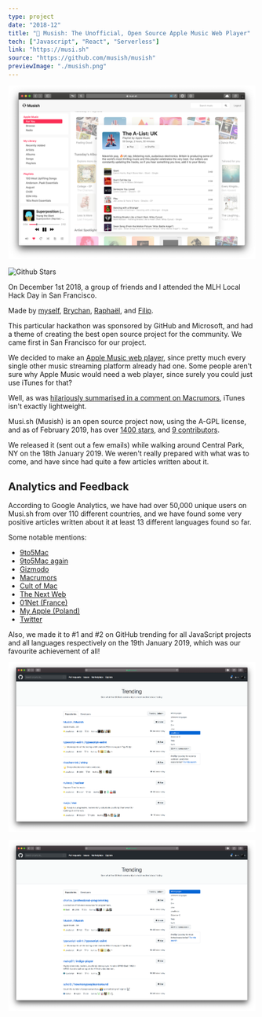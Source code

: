 ```yaml
---
type: project
date: "2018-12"
title: "🎵 Musish: The Unofficial, Open Source Apple Music Web Player"
tech: ["Javascript", "React", "Serverless"]
link: "https://musi.sh"
source: "https://github.com/musish/musish"
previewImage: "./musish.png"
---
```


![Musi.sh](./musish.png)

![Github Stars](https://img.shields.io/github/stars/Musish/Musish.svg?style=social)

On December 1st 2018, a group of friends and I attended the MLH Local Hack Day in San Francisco.

Made by [myself](https://jamesjarvis.io), [Brychan](https://brychan.io), [Raphaël](https://raphaelvigee.com), and [Filip](https://www.linkedin.com/in/filip-grebowski-b24810116/).

This particular hackathon was sponsored by GitHub and Microsoft, and had a theme of creating the best open source project for the community. We came first in San Francisco for our project.

We decided to make an [Apple Music web player](https://musi.sh), since pretty much every single other music streaming platform already had one. Some people aren't sure why Apple Music would need a web player, since surely you could just use iTunes for that?

Well, as was [hilariously summarised in a comment on Macrumors](https://forums.macrumors.com/threads/apple-music-gets-another-unofficial-web-player-with-launch-of-musish.2166187/#post-27018681), iTunes isn't exactly lightweight.

<!-- ![iTunes competitor](./iTunesCompetitor.GIF) -->

Musi.sh (Musish) is an open source project now, using the A-GPL license, and as of February 2019, has over [1400 stars](https://github.com/Musish/Musish/stargazers), and [9 contributors](https://github.com/Musish/Musish/graphs/contributors).

We released it (sent out a few emails) while walking around Central Park, NY on the 18th January 2019. We weren't really prepared with what was to come, and have since had quite a few articles written about it.

## Analytics and Feedback

According to Google Analytics, we have had over 50,000 unique users on Musi.sh from over 110 different countries, and we have found some very positive articles written about it at least 13 different languages found so far.

Some notable mentions:

- [9to5Mac](https://9to5mac.com/2019/01/18/apple-music-web/)
- [9to5Mac again](https://9to5mac.com/2019/01/21/apple-music-mac-app/)
- [Gizmodo](https://gizmodo.com/how-to-play-apple-music-from-the-web-1831977569)
- [Macrumors](https://www.macrumors.com/2019/01/21/apple-music-web-player-musish/)
- [Cult of Mac](https://www.cultofmac.com/601520/musish-apple-music-web-portal/)
- [The Next Web](https://thenextweb.com/apps/2019/01/22/use-apple-music-in-your-browser-with-this-pretty-web-interface/)
- [01Net (France)](https://www.01net.com/actualites/musi-sh-le-service-qui-donne-acces-a-apple-music-depuis-un-navigateur-web-1617352.html#xtor=AL-123461)
- [My Apple (Poland)](https://myapple.pl/posts/18640-kolejny-web-player-apple-music-musish-stawia-na-podobienstwo-do-pierwowzoru)
- [Twitter](https://twitter.com/search?q=Musi.sh)

Also, we made it to #1 and #2 on GitHub trending for all JavaScript projects and all languages respectively on the 19th January 2019, which was our favourite achievement of all!

![JavaScript trending](./javascript_trending.png)

![All languages trending](./all_trending.png)
